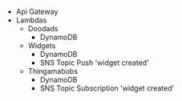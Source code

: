 - Api Gateway
- Lambdas
    - Doodads
        - DynamoDB
    - Widgets
        - DynamoDB
        - SNS Topic Push 'widget created'
    - Thingamabobs
        - DynamoDB
        - SNS Topic Subscription 'widget created'